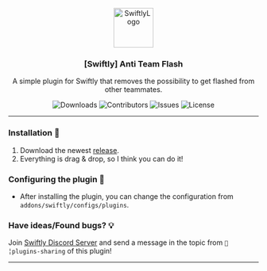 <p align="center">
  <a href="https://github.com/swiftly-solution/antiteamflash">
    <img src="https://cdn.swiftlycs2.net/swiftly-logo.png" alt="SwiftlyLogo" width="80" height="80">
  </a>

  <h3 align="center">[Swiftly] Anti Team Flash</h3>

  <p align="center">
    A simple plugin for Swiftly that removes the possibility to get flashed from other teammates.
    <br/>
  </p>
</p>


<p align="center">
  <img src="https://img.shields.io/github/downloads/swiftly-solution/antiteamflash/total" alt="Downloads"> 
  <img src="https://img.shields.io/github/contributors/swiftly-solution/antiteamflash?color=dark-green" alt="Contributors">
  <img src="https://img.shields.io/github/issues/swiftly-solution/antiteamflash" alt="Issues">
  <img src="https://img.shields.io/github/license/swiftly-solution/antiteamflash" alt="License">
</p>

---

### Installation 👀

1. Download the newest [release](https://github.com/swiftly-solution/antiflash/releases).
2. Everything is drag & drop, so I think you can do it!

### Configuring the plugin 🧐

* After installing the plugin, you can change the configuration from `addons/swiftly/configs/plugins`.

### Have ideas/Found bugs? 💡
Join [Swiftly Discord Server](https://swiftlycs2.net/discord) and send a message in the topic from `📕╎plugins-sharing` of this plugin!

---
